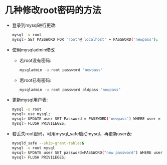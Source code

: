 # 几种修改root密码的方法

+ 登录到mysql进行更改:
	
	```bash
	mysql -u root
	mysql> SET PASSWORD FOR 'root'@'localhost' = PASSWORD('newpass');
	```
+ 使用mysqladmin修改
	+ 若root没有密码:
		
		```bash
		mysqladmin -u root password "newpass"
		```	
	+ 若root已有密码:

		```bash
		mysqladmin -u root password oldpass "newpass"
		```	
+ 更新mysql用户表:

	```bash
	mysql -u root
	mysql> use mysql;
	mysql> UPDATE user SET Password = PASSWORD('newpass') WHERE user = 'root';
	mysql> FLUSH PRIVILEGES;
	```
+ 若丢失root密码，可用mysql_safe启动mysql，再更新user表:
	
	```bash
	mysqld_safe --skip-grant-tables&
	mysql -u root mysql
	mysql> UPDATE user SET password=PASSWORD("new password") WHERE user='root';
	mysql> FLUSH PRIVILEGES;
	```	